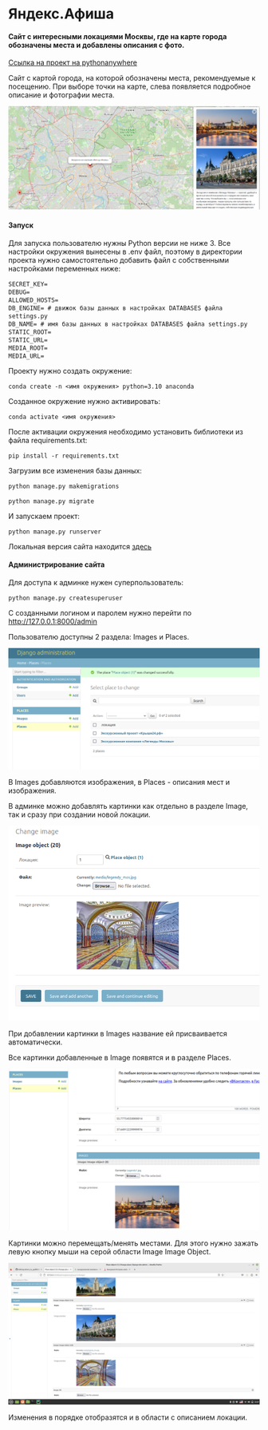 # Яндекс.Афиша

#### Сайт с интересными локациями Москвы, где на карте города обозначены места и добавлены описания с фото.

[Ссылка на проект на pythonanywhere](http://vlasikananasik.pythonanywhere.com/)

Сайт с картой города, на которой обозначены места, рекомендуемые к посещению. При выборе точки на карте, слева появляется подробное описание и фотографии места.

![](https://github.com/atskayasatana/Images/blob/6d513dd8ec3d8e83aee9ae63efa0674e2cb48ea9/main_where_to_go.png)

#### Запуск
Для запуска пользователю нужны Python версии не ниже 3. 
Все настройки окружения вынесены в .env файл, поэтому в директории проекта нужно самостоятельно добавить файл с собственными настройками переменных ниже:
```
SECRET_KEY=
DEBUG=
ALLOWED_HOSTS=
DB_ENGINE= # движок базы данных в настройках DATABASES файла settings.py
DB_NAME= # имя базы данных в настройках DATABASES файла settings.py
STATIC_ROOT=
STATIC_URL=
MEDIA_ROOT=
MEDIA_URL=

```
Проекту нужно создать окружение:
```
conda create -n <имя окружения> python=3.10 anaconda
```

Созданное окружение нужно активировать:

```
conda activate <имя окружения>
```

После активации окружения необходимо установить библиотеки из файла requirements.txt:

```
pip install -r requirements.txt
```
Загрузим все изменения базы данных:
```
python manage.py makemigrations
```
```
python manage.py migrate
```
И запускаем проект:
```
python manage.py runserver
```
Локальная версия сайта находится [здесь](http://127.0.0.1:8000/)

#### Администрирование сайта
Для доступа к админке нужен суперпользователь:
```
python manage.py createsuperuser
```
С созданными логином и паролем нужно перейти по http://127.0.0.1:8000/admin

Пользователю доступны 2 раздела: Images и Places.

![Главная](https://github.com/atskayasatana/Images/blob/6c1a4150eb13de7058472c32848690cc0d9e519d/admin_main_page.png)

В Images добавляются изображения, в Places - описания мест и изображения.

В админке можно добавлять картинки как отдельно в разделе Image, так и сразу при создании новой локации.

![Добавляем картинку](https://github.com/atskayasatana/Images/blob/6c1a4150eb13de7058472c32848690cc0d9e519d/add%20image_1.png)


При добавлении картинки в Images название ей присваивается автоматически.

Все картинки добавленные в Image появятся и в разделе Places.

![Локации](https://github.com/atskayasatana/Images/blob/6c1a4150eb13de7058472c32848690cc0d9e519d/places.png)

Картинки можно перемещать/менять местами. Для этого нужно зажать левую кнопку мыши на серой области Image Image Object. 

![Перетаскивание](https://github.com/atskayasatana/Images/blob/6c1a4150eb13de7058472c32848690cc0d9e519d/drag%20image.png)

Изменения в порядке отобразятся и в области с описанием локации.




